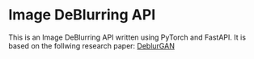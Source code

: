 # Image DeBlurring API

This is an Image DeBlurring API written using PyTorch and FastAPI. It is based on the follwing research paper: [DeblurGAN](https://arxiv.org/abs/1711.07064)
